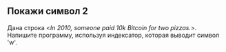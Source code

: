 ## Покажи символ 2

Дана строка <*In 2010, someone paid 10k Bitcoin for two pizzas.*>. Напишите программу, используя индексатор, которая выводит символ 'w'.